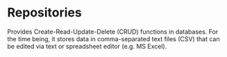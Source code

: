 # Repositories
Provides Create-Read-Update-Delete (CRUD) functions in databases.
For the time being, it stores data in comma-separated text files (CSV) that can be edited via text or spreadsheet editor (e.g. MS Excel).
